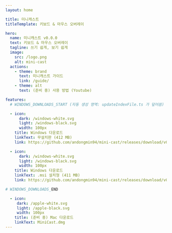 ```yaml
---
layout: home

title: 미니캐스트
titleTemplate: 키보드 & 마우스 오버레이

hero:
  name: 미니캐스트 v0.0.0
  text: 키보드 & 마우스 오버레이
  tagline: 쓰기 쉽게, 보기 쉽게
  image:
    src: /logo.png
    alt: mini-cast
  actions:
    - theme: brand
      text: 미니캐스트 가이드
      link: /guide/
    - theme: alt
      text: (준비 중) 사용 방법 (Youtube)

features:
  # WINDOWS_DOWNLOADS_START (자동 생성 영역: updateIndexFile.ts 가 덮어씀)

  - icon:
      dark: /windows-white.svg
      light: /windows-black.svg
      width: 100px
    title: Windows 다운로드
    linkText: 무설치판 (412 MB)
    link: https://github.com/andongmin94/mini-cast/releases/download/v0.0.0/MiniCast.exe

  - icon:
      dark: /windows-white.svg
      light: /windows-black.svg
      width: 100px
    title: Windows 다운로드
    linkText: .msi 설치형 (411 MB)
    link: https://github.com/andongmin94/mini-cast/releases/download/v0.0.0/MiniCast-0.0.0-x64.msi

# WINDOWS_DOWNLOADS_END

  - icon:
     dark: /apple-white.svg
     light: /apple-black.svg
     width: 100px
    title: (준비 중) Mac 다운로드
    linkText: MiniCast.dmg
---
```

